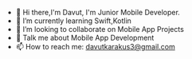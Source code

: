 
- 👋 Hi there,I'm Davut, I'm Junior Mobile Developer.
- 🌱 I’m currently learning Swift,Kotlin
- 👯 I’m looking to collaborate on Mobile App Projects
- 💬 Talk me about Mobile App Development
- 📫 How to reach me: davutkarakus3@gmail.com

